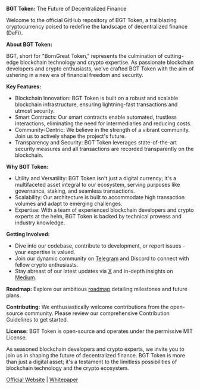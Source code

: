**BGT Token:** The Future of Decentralized Finance

Welcome to the official GitHub repository of BGT Token, a trailblazing cryptocurrency poised to redefine the landscape of decentralized finance (DeFi).

**About BGT Token:**

BGT, short for "BornGreat Token," represents the culmination of cutting-edge blockchain technology and crypto expertise. As passionate blockchain developers and crypto enthusiasts, we've crafted BGT Token with the aim of ushering in a new era of financial freedom and security.

**Key Features:**

* Blockchain Innovation: BGT Token is built on a robust and scalable blockchain infrastructure, ensuring lightning-fast transactions and utmost security.
* Smart Contracts: Our smart contracts enable automated, trustless interactions, eliminating the need for intermediaries and reducing costs.
* Community-Centric: We believe in the strength of a vibrant community. Join us to actively shape the project's future.
* Transparency and Security: BGT Token leverages state-of-the-art security measures and all transactions are recorded transparently on the blockchain.

**Why BGT Token:**

* Utility and Versatility: BGT Token isn't just a digital currency; it's a multifaceted asset integral to our ecosystem, serving purposes like governance, staking, and seamless transactions.
* Scalability: Our architecture is built to accommodate high transaction volumes and adapt to emerging challenges.
* Expertise: With a team of experienced blockchain developers and crypto experts at the helm, BGT Token is backed by technical prowess and industry knowledge.

**Getting Involved:**

* Dive into our codebase, contribute to development, or report issues - your expertise is valued.
* Join our dynamic community on [Telegram](https://t.me/+s4FRu8fVZzs4ZTgx) and Discord to connect with fellow crypto enthusiasts.
* Stay abreast of our latest updates via [X](https://x.com/BornGre8t) and in-depth insights on [Medium](https://medium.com/BornGre8t).

**Roadmap:**
Explore our ambitious [roadmap](https://borngreat.io/roadmap) detailing milestones and future plans.

**Contributing:**
We enthusiastically welcome contributions from the open-source community. Please review our comprehensive Contribution Guidelines to get started.

**License:**
BGT Token is open-source and operates under the permissive MIT License.

As seasoned blockchain developers and crypto experts, we invite you to join us in shaping the future of decentralized finance. BGT Token is more than just a digital asset; it's a testament to the limitless possibilities of blockchain technology and the crypto ecosystem.

[Official Website](https://borngreat.io) | [Whitepaper](https://borngreat.io/whitepaper)
